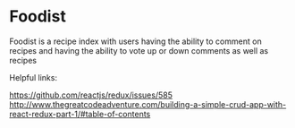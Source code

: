 # Foodist
Foodist is a recipe index with users having the ability to comment on recipes and having the ability to vote up or down comments as well as recipes

Helpful links:

https://github.com/reactjs/redux/issues/585
http://www.thegreatcodeadventure.com/building-a-simple-crud-app-with-react-redux-part-1/#table-of-contents
